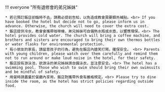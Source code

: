
!!! everyone "所有退修會的弟兄姊妹"

    * 若已預訂飯店卻臨時不去，請務必提前告知，以免造成教會需要額外補貼。<br> If you have booked the hotel but decide not to go, please inform us in advance. Otherwise, the church will need to cover the extra cost.
    * 飯店提供冷水，教會會攜帶咖啡機，弟兄姊妹可自備熱水瓶或水壺，以響應環保。<br> The hotel provides cold water. The church will bring a coffee machine, and brothers and sisters are encouraged to bring their own thermos bottles or water flasks for environmental protection.
    * 有小朋友的家長，請留意孩子的行為，避免在飯店內嬉笑打鬧，確保安全。 <br> Parents with young children, please watch over them carefully and remind them not to run around or make loud noise in the hotel, for their safety.
    * 飯店設有游泳池，欲游泳的弟兄姊妹請自備泳衣，並注意安全。<br> The hotel has a swimming pool. Those who wish to swim should bring their own swimsuits and be mindful of safety.
    * 用餐時請盡量於餐廳內享用，飯店對攜帶外食有嚴格規定。<br> Please try to dine inside the room, as the hotel has strict policies regarding outside food.
[//]: # (!!! sleep "對於住宿的弟兄姐妹")

[//]: # ()
[//]: # (    * 衣服 Clothes)

[//]: # (        * 換洗衣物  Change clothes for the weekend)

[//]: # (    * 住宿用品 Lodging &#40;Cabin only, notified only&#41;)

[//]: # (        * 睡袋，睡墊，被子，枕頭等等 Sleep bags and/or pillows, blankets, quilts)

[//]: # (    * 保潔 Hygene)

[//]: # (        * 洗漱用品 Tooth brush, tooth paste makeups and other essentials)

[//]: # (        * 洗澡用品 Shampoo, conditioner and body wash)

[//]: # (        * 毛巾/浴巾 Towels )

[//]: # (    * 電器 Eletrics )

[//]: # (        * 充電線，充電寶 Charging cables)

[//]: # (    * 拖鞋 Sandles)


[//]: # ()
[//]: # (!!! tip "弟兄姐妹的連結 Bonding")

[//]: # ()
[//]: # (    * 整個退修會，有很多的機會讓大家從不熟變得希望很熟。 <br>There will be a lot of opportunities to get to know each other in our church.)

[//]: # (    * 不管你的年齡，婚姻情況，工作學習背景，我們都是主內一家人。我們都有自己獨特的故事和分享，也可以彼此學習和建造。<br> It doesn’t matter what age group, marrital status or background we are from. We are all united in Jesus. We all have unique stories to share and areas we can learn from each other. )

[//]: # (    * 做最真實的你 Be the **REAL** you)

[//]: # ()
[//]: # ()
[//]: # (!!! info "注意事項 Notifications")

[//]: # ()
[//]: # (    * 10點以後就不大聲喧嘩 <br> It’s quiet time after 10PM. There should be no amplified music. Chitchatting is okay as long as you keep your voice down.)

[//]: # (    * 不要亂扔垃圾 Do not litter)

[//]: # (    * 營地網絡信號覆蓋有限，ATT信號較好些。如需要WIFI，請聯繫園區. <br> Mobile phone signals are not well covered. ATT service might be better than others. Please reach out Redwood Christian Park if you need WIFI.)
